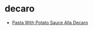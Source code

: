 # decaro

 * [Pasta With Potato Sauce Alla Decaro](index/p/pasta-with-potato-sauce-alla-decaro-14252.json)
